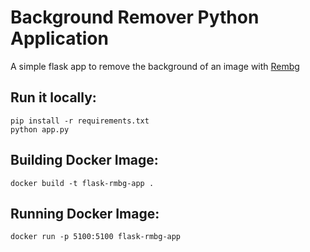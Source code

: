 # Background Remover Python Application

A simple flask app to remove the background of an image with [Rembg](https://github.com/danielgatis/rembg)

## Run it locally:

```
pip install -r requirements.txt
python app.py
```

## Building Docker Image:

```
docker build -t flask-rmbg-app .
```

## Running Docker Image:

```
docker run -p 5100:5100 flask-rmbg-app
```
